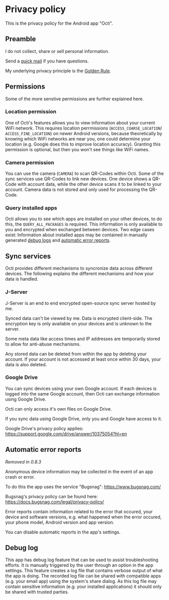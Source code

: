 # Privacy policy

This is the privacy policy for the Android app "Octi".

## Preamble

I do not collect, share or sell personal information.

Send a [quick mail](mailto:support@darken.eu) if you have questions.

My underlying privacy principle is the [Golden Rule](https://en.wikipedia.org/wiki/Golden_Rule).

## Permissions 

Some of the more senstive permissions are further explained here.

### Location permission

One of Octi's features allows you to view information about your current WiFi network. This requires location perrmissions (`ACCESS_COARSE_LOCATION`/ `ACCESS_FINE_LOCATION`) on newer Android versions, because theoretically by knowing which WiFi networks are near you, one could determine your location (e.g. Google does this to improve location accuracy).
Granting this permission is optional, but then you won't see things like WiFi names.

### Camera permission

You can use the camera (`CAMERA`) to scan QR-Codes within Octi. Some of the sync services use QR-Codes to link new devices. One device shows a QR-Code with account data, while the other device scans it to be linked to your account.
Camera data is not stored and only used for processing the QR-Code.

### Query installed apps

Octi allows you to see which apps are installed on your other devices, to do this, the `QUERY_ALL_PACKAGES` is required. This information is only available to you and encrypted when exchanged between devices. Two edge cases exist: Information about installed apps may be contained in manually generated [debug logs](#debug-log) and [automatic error reports](#automatic-error-reports).

## Sync services

Octi provides different mechanisms to syncronize data across different devices. The following explains the different
mechanisms and how your data is handled.

### J-Server

J-Server is an end to end encrypted open-source sync server hosted by me.

Synced data can't be viewed by me. Data is encrypted client-side. The encryption key is only available on your devices and is unknown to the server.

Some meta data like access times and IP addresses are temporarily stored to allow for anti-abuse mechanisms.

Any stored data can be deleted from within the app by deleting your account. If your account is not accessed at least
once within 30 days, your data is also deleted.

### Google Drive

You can sync devices using your own Google account. If each devices is logged into the same Google account, then Octi
can exchange information using Google Drive.

Octi can only access it's own files on Google Drive.

If you sync data using Google Drive, only you and Google have access to it.

Google Drive's privacy policy applies:
https://support.google.com/drive/answer/10375054?hl=en

## Automatic error reports

*Removed in 0.8.3*

Anonymous device information may be collected in the event of an app crash or error.

To do this the app uses the service "Bugsnag":
https://www.bugsnag.com/

Bugsnag's privacy policy can be found here:
https://docs.bugsnag.com/legal/privacy-policy/

Error reports contain information related to the error that occured, your device and software versions, e.g. what
happened when the error occured, your phone model, Android version and app version.

You can disable automatic reports in the app's settings.

## Debug log

This app has debug log feature that can be used to assist troubleshooting efforts. It is manually triggered by the user through an option in the app settings. This feature creates a log file that contains verbose output of what the app is doing. The recorded log file can be shared with compatible apps (e.g. your email app) using the system's share dialog. As this log file may contain sensitive information (e.g. your installed applications) it should only be shared with trusted parties.
